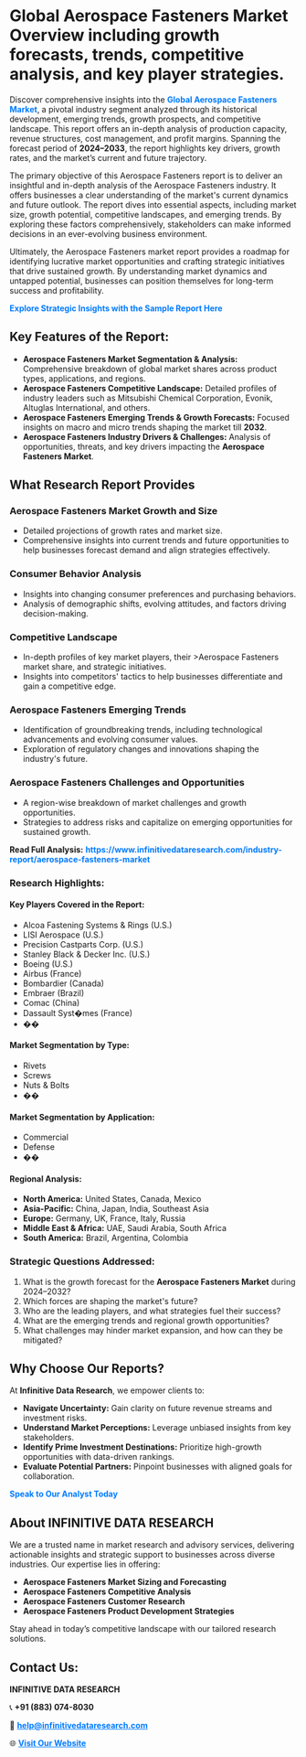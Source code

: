 <h1>Global Aerospace Fasteners Market Overview including growth forecasts, trends, competitive analysis, and key player strategies.</h1>
<p>
Discover comprehensive insights into the 
<a href="https://www.infinitivedataresearch.com/industry-report/aerospace-fasteners-market" rel="dofollow" style="color: #007BFF; text-decoration: none;"><strong>Global Aerospace Fasteners Market</strong></a>, a pivotal industry segment analyzed through its historical development, emerging trends, growth prospects, and competitive landscape. This report offers an in-depth analysis of production capacity, revenue structures, cost management, and profit margins. Spanning the forecast period of <strong>2024–2033</strong>, the report highlights key drivers, growth rates, and the market’s current and future trajectory.
</p>
<p>
The primary objective of this Aerospace Fasteners report is to deliver an insightful and in-depth analysis of the Aerospace Fasteners industry. It offers businesses a clear understanding of the market's current dynamics and future outlook. The report dives into essential aspects, including market size, growth potential, competitive landscapes, and emerging trends. By exploring these factors comprehensively, stakeholders can make informed decisions in an ever-evolving business environment.
</p>
<p>
Ultimately, the Aerospace Fasteners market report provides a roadmap for identifying lucrative market opportunities and crafting strategic initiatives that drive sustained growth. By understanding market dynamics and untapped potential, businesses can position themselves for long-term success and profitability.
</p>
<p>
<a href="https://www.infinitivedataresearch.com/request-sample/reportId=107999" style="color: #007BFF; text-decoration: none;"><strong>Explore Strategic Insights with the Sample Report Here</strong></a>
</p>

<h2>Key Features of the Report:</h2>
<ul>
<li><strong>Aerospace Fasteners Market Segmentation & Analysis:</strong> Comprehensive breakdown of global market shares across product types, applications, and regions.</li>
<li><strong>Aerospace Fasteners Competitive Landscape:</strong> Detailed profiles of industry leaders such as Mitsubishi Chemical Corporation, Evonik, Altuglas International, and others.</li>
<li><strong>Aerospace Fasteners Emerging Trends & Growth Forecasts:</strong> Focused insights on macro and micro trends shaping the market till <strong>2032</strong>.</li>
<li><strong>Aerospace Fasteners Industry Drivers & Challenges:</strong> Analysis of opportunities, threats, and key drivers impacting the <strong>Aerospace Fasteners Market</strong>.</li>
</ul>

<h2>What Research Report Provides</h2>
<h3>Aerospace Fasteners Market Growth and Size</h3>
<ul>
<li>Detailed projections of growth rates and market size.</li>
<li>Comprehensive insights into current trends and future opportunities to help businesses forecast demand and align strategies effectively.</li>
</ul>

<h3>Consumer Behavior Analysis</h3>
<ul>
<li>Insights into changing consumer preferences and purchasing behaviors.</li>
<li>Analysis of demographic shifts, evolving attitudes, and factors driving decision-making.</li>
</ul>

<h3>Competitive Landscape</h3>
<ul>
<li>In-depth profiles of key market players, their >Aerospace Fasteners market share, and strategic initiatives.</li>
<li>Insights into competitors' tactics to help businesses differentiate and gain a competitive edge.</li>
</ul>

<h3>Aerospace Fasteners Emerging Trends</h3>
<ul>
<li>Identification of groundbreaking trends, including technological advancements and evolving consumer values.</li>
<li>Exploration of regulatory changes and innovations shaping the industry's future.</li>
</ul>

<h3>Aerospace Fasteners Challenges and Opportunities</h3>
<ul>
<li>A region-wise breakdown of market challenges and growth opportunities.</li>
<li>Strategies to address risks and capitalize on emerging opportunities for sustained growth.</li>
</ul>
<p><strong>Read Full Analysis:</strong> <a href="https://www.infinitivedataresearch.com/industry-report/aerospace-fasteners-market" rel="dofollow" style="color: #007BFF; text-decoration: none;"><strong>https://www.infinitivedataresearch.com/industry-report/aerospace-fasteners-market</strong></a></p>
<h3>Research Highlights:</h3>
<h4>Key Players Covered in the Report:</h4>
<ul><li>Alcoa Fastening Systems &amp; Rings (U.S.)</li><li>LISI Aerospace (U.S.)</li><li>Precision Castparts Corp. (U.S.)</li><li>Stanley Black &amp; Decker Inc. (U.S.)</li><li>Boeing (U.S.)</li><li>Airbus (France)</li><li>Bombardier (Canada)</li><li>Embraer (Brazil)</li><li>Comac (China)</li><li>Dassault Syst�mes (France)</li><li>��</li></ul>
<h4>Market Segmentation by Type:</h4>
<ul><li>Rivets</li><li>Screws</li><li>Nuts &amp; Bolts</li><li>��</li></ul>
<h4>Market Segmentation by Application:</h4>
<ul><li>Commercial</li><li>Defense</li><li>��</li></ul>

<h4>Regional Analysis:</h4>
<ul>
<li><strong>North America:</strong> United States, Canada, Mexico</li>
<li><strong>Asia-Pacific:</strong> China, Japan, India, Southeast Asia</li>
<li><strong>Europe:</strong> Germany, UK, France, Italy, Russia</li>
<li><strong>Middle East & Africa:</strong> UAE, Saudi Arabia, South Africa</li>
<li><strong>South America:</strong> Brazil, Argentina, Colombia</li>
</ul>

<h3>Strategic Questions Addressed:</h3>
<ol>
<li>What is the growth forecast for the <strong>Aerospace Fasteners Market</strong> during 2024–2032?</li>
<li>Which forces are shaping the market's future?</li>
<li>Who are the leading players, and what strategies fuel their success?</li>
<li>What are the emerging trends and regional growth opportunities?</li>
<li>What challenges may hinder market expansion, and how can they be mitigated?</li>
</ol>

<h2>Why Choose Our Reports?</h2>
<p>At <strong>Infinitive Data Research</strong>, we empower clients to:</p>
<ul>
<li><strong>Navigate Uncertainty:</strong> Gain clarity on future revenue streams and investment risks.</li>
<li><strong>Understand Market Perceptions:</strong> Leverage unbiased insights from key stakeholders.</li>
<li><strong>Identify Prime Investment Destinations:</strong> Prioritize high-growth opportunities with data-driven rankings.</li>
<li><strong>Evaluate Potential Partners:</strong> Pinpoint businesses with aligned goals for collaboration.</li>
</ul>
<p><a href="https://www.infinitivedataresearch.com/industry-report/aerospace-fasteners-market" rel="dofollow" style="color: #007BFF; text-decoration: none;"><strong>Speak to Our Analyst Today</strong></a></p>

<h2>About INFINITIVE DATA RESEARCH</h2>
<p>We are a trusted name in market research and advisory services, delivering actionable insights and strategic support to businesses across diverse industries. Our expertise lies in offering:</p>
<ul>
<li><strong>Aerospace Fasteners Market Sizing and Forecasting</strong></li>
<li><strong>Aerospace Fasteners Competitive Analysis</strong></li>
<li><strong>Aerospace Fasteners Customer Research</strong></li>
<li><strong>Aerospace Fasteners Product Development Strategies</strong></li>
</ul>
<p>Stay ahead in today’s competitive landscape with our tailored research solutions.</p>

<h2>Contact Us:</h2>
<p><strong>INFINITIVE DATA RESEARCH</strong></p>
<p>📞 <strong>+91 (883) 074-8030</strong></p>
<p>📧 <strong><a href="mailto:help@infinitivedataresearch.com" style="color: #007BFF;">help@infinitivedataresearch.com</a></strong></p>
<p>🌐 <strong><a href="https://www.infinitivedataresearch.com" rel="dofollow" style="color: #007BFF;">Visit Our Website</a></strong></p>
